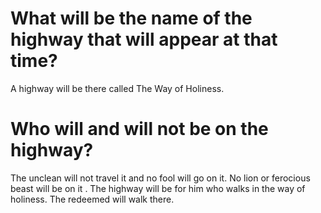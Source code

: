 # What will be the name of the highway that will appear at that time?

A highway will be there called The Way of Holiness.

# Who will and will not be on the highway?

The unclean will not travel it and no fool will go on it. No lion or ferocious beast will be on it . The highway will be for him who walks in the way of holiness. The redeemed will walk there.
